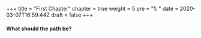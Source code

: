 +++
title = "First Chapter"
chapter = true
weight = 5
pre = "<b>1. </b>"
date = 2020-03-07T16:59:44Z
draft = false
+++


#### What should the path be?


